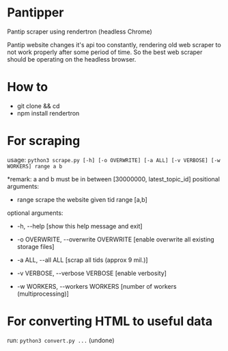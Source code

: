 # Pantipper
Pantip scraper using rendertron (headless Chrome)

Pantip website changes it's api too constantly, rendering old web scraper to not work properly after some period of time. So the best web scraper should be operating on the headless browser. 

# How to
- git clone <repo> && cd <this folder>
- npm install rendertron
  
# For scraping

usage: `python3 scrape.py [-h] [-o OVERWRITE] [-a ALL] [-v VERBOSE] [-w WORKERS] range a b`


*remark: a and b must be in between [30000000, latest_topic_id]
positional arguments:

- range         scrape the website given tid range [a,b]

optional arguments:

- -h, --help          [show this help message and exit]
  
- -o OVERWRITE, --overwrite OVERWRITE         [enable overwrite all existing storage files]
                        
- -a ALL, --all ALL         [scrap all tids (approx 9 mil.)]
  
- -v VERBOSE, --verbose VERBOSE         [enable verbosity]
                        
- -w WORKERS, --workers WORKERS         [number of workers (multiprocessing)]


# For converting HTML to useful data


run: `python3 convert.py ...` (undone)

